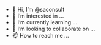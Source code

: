 - 👋 Hi, I’m @saconsult
- 👀 I’m interested in ...
- 🌱 I’m currently learning ...
- 💞️ I’m looking to collaborate on ...
- 📫 How to reach me ...

<!---
saconsult/saconsult is a ✨ special ✨ repository because its `README.md` (this file) appears on your GitHub profile.
You can click the Preview link to take a look at your changes.
--->
